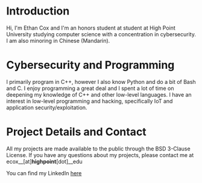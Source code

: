 # Introduction

Hi, I'm Ethan Cox and I'm an honors student at student at High Point University studying computer science with a concentration in cybersecurity. I am also minoring 
in Chinese (Mandarin).

# Cybersecurity and Programming
I primarily program in C++, however I also know Python and do a bit of Bash and C. I enjoy programming a great deal and I spent a lot of time on
deepening my knowledge of C++ and other low-level languages. I have an interest in low-level programming and hacking, specifically IoT and application security/exploitation.<br />

# Project Details and Contact
All my projects are made available to the public through the BSD 3-Clause License. 
If you have any questions about my projects, please contact me at ecox__[at]__highpoint__[dot]__edu

You can find my LinkedIn [here](https://www.linkedin.com/in/ethan-cox-3b78511b6/) <br />
